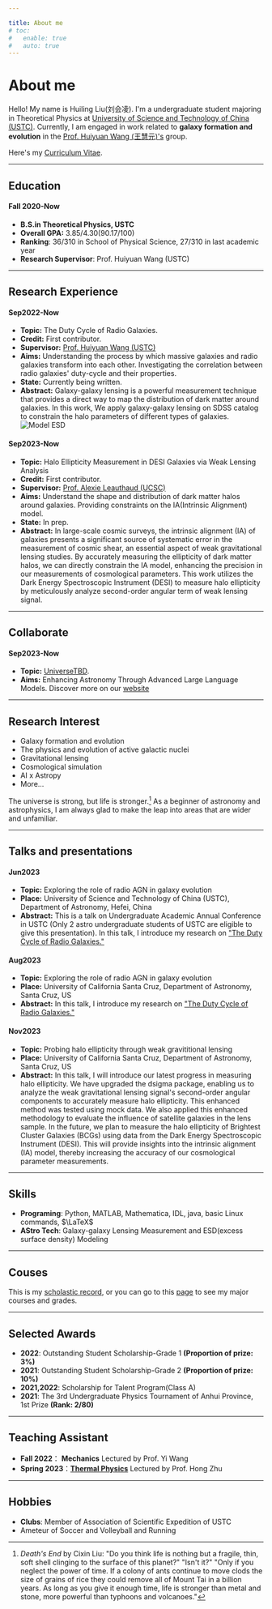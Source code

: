 ```yaml
---

title: About me
# toc:
#   enable: true
#   auto: true
---
```


# About me

Hello! My name is Huiling Liu(刘会凌). I'm a undergraduate student majoring in Theoretical Physics at [University of Science and Technology of China (USTC)](https://en.ustc.edu.cn/). Currently, I am engaged in work related to **galaxy formation and evolution** in the [Prof. Huiyuan Wang (王慧元)'s](http://staff.ustc.edu.cn/~whywang/index.html) group.

Here's my [Curriculum Vitae](../docs/HuilingLiu_CV.pdf).

---

## Education
#### **Fall 2020-Now**
* **B.S.in Theoretical Physics, USTC**
* **Overall GPA:** 3.85/4.30(90.17/100)
* **Ranking**: 36/310 in School of Physical Science, 27/310 in last academic year
* **Research Supervisor**: Prof. Huiyuan Wang (USTC)

---

## Research Experience
#### Sep2022-Now
* **Topic:** The Duty Cycle of Radio Galaxies.
* **Credit:** First contributor.
* **Supervisor:** [Prof. Huiyuan Wang (USTC)](http://staff.ustc.edu.cn/~whywang/index.html)
* **Aims:** Understanding the process by which massive galaxies and radio galaxies transform into each other. Investigating the correlation between radio galaxies' duty-cycle and their properties.
* **State:** Currently being written.
* **Abstract:** Galaxy-galaxy lensing is a powerful measurement technique that provides a direct way to map the distribution of dark matter around galaxies. In this work, We apply galaxy-galaxy lensing on SDSS catalog to constrain the halo parameters of different types of galaxies.
![Model ESD](../images/satellite.jpg "Model ESD ")

#### Sep2023-Now
* **Topic:** Halo Ellipticity Measurement in DESI Galaxies via Weak Lensing Analysis
* **Credit:** First contributor.
* **Supervisor:** [Prof. Alexie Leauthaud (UCSC)](https://alexie.sites.ucsc.edu/)
* **Aims:** Understand the shape and distribution of dark matter halos around galaxies. Providing constraints on the IA(Intrinsic Alignment) model.
* **State:** In prep.
* **Abstract:** In large-scale cosmic surveys, the intrinsic alignment (IA) of galaxies presents a significant source of systematic error in the measurement of cosmic shear, an essential aspect of weak gravitational lensing studies. By accurately measuring the ellipticity of dark matter halos, we can directly constrain the IA model, enhancing the precision in our measurements of cosmological parameters. This work utilizes the Dark Energy Spectroscopic Instrument (DESI) to measure halo ellipticity by meticulously analyze second-order angular term of weak lensing signal. 

---

## Collaborate
#### Sep2023-Now
* **Topic:** [UniverseTBD](https://universetbd.org/).
* **Aims:** Enhancing Astronomy Through Advanced Large Language Models. Discover more on our [website](https://universetbd.org/)

---

## Research Interest
* Galaxy formation and evolution
* The physics and evolution of active galactic nuclei
* Gravitational lensing
* Cosmological simulation
* AI x Astropy
* More...

The universe is strong, but life is stronger.[^1] As a beginner of astronomy and astrophysics, I am always glad to make the leap into areas that are wider and unfamiliar.
[^1]: *Death's End* by Cixin Liu:
"Do you think life is nothing but a fragile, thin, soft shell clinging to the surface of this planet?"
"Isn't it?"
"Only if you neglect the power of time. If a colony of ants continue to move clods the size of grains of rice they could remove all of Mount Tai in a billion years. As long as you give it enough time, life is stronger than metal and stone, more powerful than typhoons and volcanoes."

---

## Talks and presentations
#### Jun2023
* **Topic:** Exploring the role of radio AGN in galaxy evolution
* **Place:** University of Science and Technology of China (USTC), Department of Astronomy, Hefei, China
* **Abstract:** This is a talk on Undergraduate Academic Annual Conference in USTC (Only 2 astro  undergraduate students of USTC are eligible to give this presentation). In this talk, I introduce my research on ["The Duty Cycle of Radio Galaxies."]()


#### Aug2023
* **Topic:** Exploring the role of radio AGN in galaxy evolution
* **Place:** University of California Santa Cruz, Department of Astronomy, Santa Cruz, US
* **Abstract:** In this talk, I introduce my research on ["The Duty Cycle of Radio Galaxies."]()

#### Nov2023
* **Topic:** Probing halo ellipticity through weak gravititional lensing
* **Place:** University of California Santa Cruz, Department of Astronomy, Santa Cruz, US
* **Abstract:** In this talk, I will introduce our latest progress in measuring halo ellipticity. We have upgraded the dsigma package, enabling us to analyze the weak gravitational lensing signal's second-order angular components to accurately measure halo ellipticity. This enhanced method was tested using mock data. We also applied this enhanced methodology to evaluate the influence of satellite galaxies in the lens sample. In the future, we plan to measure the halo ellipticity of Brightest Cluster Galaxies (BCGs) using data from the Dark Energy Spectroscopic Instrument (DESI). This will provide insights into the intrinsic alignment (IA) model, thereby increasing the accuracy of our cosmological parameter measurements.

---

## Skills
* **Programing**:
	Python, MATLAB, Mathematica, IDL, java, basic Linux commands, $\LaTeX\$
* **AStro Tech**:
	Galaxy-galaxy Lensing Measurement and ESD(excess surface density) Modeling 

---

## Couses
This is my [scholastic record](../docs/grade.pdf), or you can go to this [page](../grade) to see my major courses and grades.

---

## Selected Awards
* **2022**: Outstanding Student Scholarship-Grade 1 **(Proportion of prize: 3%)**
* **2021**: Outstanding Student Scholarship-Grade 2 **(Proportion of prize: 10%)**
* **2021,2022**: Scholarship for Talent Program(Class A)
* **2021**: The 3rd Undergraduate Physics Tournament of Anhui Province, 1st Prize **(Rank: 2/80)**

---
## Teaching Assistant
* **Fall 2022**： **Mechanics** Lectured by Prof. Yi Wang
* **Spring 2023**：[**Thermal Physics**](../thermal-physics/intro/) Lectured by Prof. Hong Zhu

---
## Hobbies
* **Clubs**:  Member of Association of Scientific Expedition of USTC
* Ameteur of Soccer and Volleyball and Running

